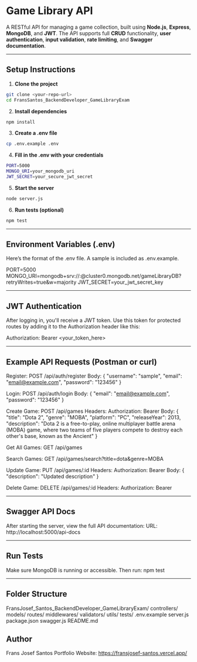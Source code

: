 # Game Library API

A RESTful API for managing a game collection, built using **Node.js**, **Express**, **MongoDB**, and **JWT**. The API supports full **CRUD** functionality, **user authentication**, **input validation**, **rate limiting**, and **Swagger documentation**.

---

## Setup Instructions

1. **Clone the project**
```bash
git clone <your-repo-url>
cd FransSantos_BackendDeveloper_GameLibraryExam
```

2. **Install dependencies**
```bash
npm install
```
3. **Create a .env file**
```bash
cp .env.example .env
```

4. **Fill in the .env with your credentials**
```bash
PORT=5000
MONGO_URI=your_mongodb_uri
JWT_SECRET=your_secure_jwt_secret
```

5. **Start the server**
```bash
node server.js
```

6. **Run tests (optional)**
```bash
npm test
```

---

## Environment Variables (.env)

Here’s the format of the .env file. A sample is included as .env.example.

PORT=5000
MONGO_URI=mongodb+srv://<username>:<password>@cluster0.mongodb.net/gameLibraryDB?retryWrites=true&w=majority
JWT_SECRET=your_jwt_secret_key

---

## JWT Authentication

After logging in, you'll receive a JWT token. Use this token for protected routes by adding it to the Authorization header like this:

Authorization: Bearer <your_token_here>

---

## Example API Requests (Postman or curl)
Register: 
POST /api/auth/register
Body:
{
  "username": "sample",
  "email": "email@example.com",
  "password": "123456"
}

Login: 
POST /api/auth/login
Body:
{
  "email": "email@example.com",
  "password": "123456"
}

Create Game: 
POST /api/games
Headers: Authorization: Bearer <token>
Body:
{
  "title": "Dota 2",
  "genre": "MOBA",
  "platform": "PC",
  "releaseYear": 2013,
  "description": "Dota 2 is a free-to-play, online multiplayer battle arena (MOBA) game, where two teams of five players compete to destroy each other's base, known as the Ancient"
}

Get All Games: 
GET /api/games

Search Games: 
GET /api/games/search?title=dota&genre=MOBA

Update Game: 
PUT /api/games/:id
Headers: Authorization: Bearer <token>
Body:
{
  "description": "Updated description"
}


Delete Game: 
DELETE /api/games/:id
Headers: Authorization: Bearer <token>

---

## Swagger API Docs
After starting the server, view the full API documentation:
URL: http://localhost:5000/api-docs

---

## Run Tests
Make sure MongoDB is running or accessible. Then run:
npm test

---

## Folder Structure
FransJosef_Santos_BackendDeveloper_GameLibraryExam/
 controllers/
 models/
 routes/
 middlewares/
 validators/
 utils/
 tests/
 .env.example
 server.js
 package.json
 swagger.js
 README.md

## Author
Frans Josef Santos
Portfolio Website: https://fransjosef-santos.vercel.app/